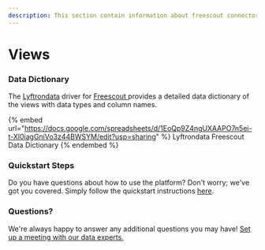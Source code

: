 ```yaml
---
description: This section contain information about freescout connector views information
---
```


# Views

### Data Dictionary

The [Lyftrondata](https://www.lyftrondata.com/) driver for [Freescout](https://www.lyftrondata.com/integration/Freescout/)[ ](https://www.lyftrondata.com/integration/freescout/)provides a detailed data dictionary of the views with data types and column names.

{% embed url="https://docs.google.com/spreadsheets/d/1EoQp9Z4ngUXAAPO7n5ei-t-Xl0iagGniVo3z44BWSYM/edit?usp=sharing" %}
Lyftrondata Freescout Data Dictionary
{% endembed %}

### Quickstart Steps

Do you have questions about how to use the platform? Don't worry; we've got you covered. Simply follow the quickstart instructions [here](../../../../quickstart-steps.md).

### Questions? <a href="#questions" id="questions"></a>

We're always happy to answer any additional questions you may have! [Set up a meeting with our data experts.](https://www.lyftrondata.com/book-a-meeting/)



